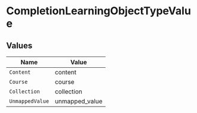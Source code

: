 # CompletionLearningObjectTypeValue


## Values

| Name            | Value           |
| --------------- | --------------- |
| `Content`       | content         |
| `Course`        | course          |
| `Collection`    | collection      |
| `UnmappedValue` | unmapped_value  |
